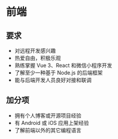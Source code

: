 # 前端

## 要求

- 对远程开发感兴趣
- 热爱自由，积极乐观
- 熟练掌握 Vue 3、React 和微信小程序开发
- 了解至少一种基于 Node.js 的后端框架
- 能与后端开发人员良好对接和联调

## 加分项

- 拥有个人博客或开源项目经验
- 有 Android 或 iOS 应用上架经验
- 了解前端以外的其它编程语言
